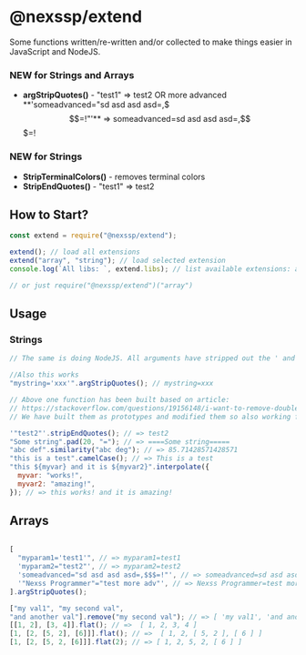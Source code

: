# @nexssp/extend

Some functions written/re-written and/or collected to make things easier in JavaScript and NodeJS.

### NEW for Strings and Arrays

- **argStripQuotes()** - "test1" => test2 OR more advanced **'someadvanced="sd asd asd asd=,$$$=!"'** => someadvanced=sd asd asd asd=,$$$=!

### NEW for Strings

- **StripTerminalColors()** - removes terminal colors
- **StripEndQuotes()** - "test1" => test2

## How to Start?

```js
const extend = require("@nexssp/extend");

extend(); // load all extensions
extend("array", "string"); // load selected extension
console.log(`All libs: `, extend.libs); // list available extensions: array, string

// or just require("@nexssp/extend")("array")
```

## Usage

### Strings

```js
// The same is doing NodeJS. All arguments have stripped out the ' and " begining and end.

//Also this works
"mystring='xxx'".argStripQuotes(); // mystring=xxx

// Above one function has been built based on article:
// https://stackoverflow.com/questions/19156148/i-want-to-remove-double-quotes-from-a-string
// We have built them as prototypes and modified them so also working for arrays.

'"test2"'.stripEndQuotes(); // => test2
"Some string".pad(20, "="); // => ====Some string=====
"abc def".similarity("abc deg"); // => 85.71428571428571
"this is a test".camelCase(); // => This is a test
"this ${myvar} and it is ${myvar2}".interpolate({
  myvar: "works!",
  myvar2: "amazing!",
}); // => this works! and it is amazing!
```

## Arrays

```js

[
  "myparam1='test1'", // => myparam1=test1
  'myparam2="test2"', // => myparam2=test2
  'someadvanced="sd asd asd asd=,$$$=!"', // => someadvanced=sd asd asd asd=,$$$=!
  '"Nexss Programmer"="test more adv"', // => Nexss Programmer=test more adv
].argStripQuotes();

["my val1", "my second val",
"and another val"].remove("my second val"); // => [ 'my val1', 'and another val' ]
[[1, 2], [3, 4]].flat(); // =>  [ 1, 2, 3, 4 ]
[1, [2, [5, 2], [6]]].flat(); // =>  [ 1, 2, [ 5, 2 ], [ 6 ] ]
[1, [2, [5, 2, [6]]].flat(2); // => [ 1, 2, 5, 2, [ 6 ] ]

```
